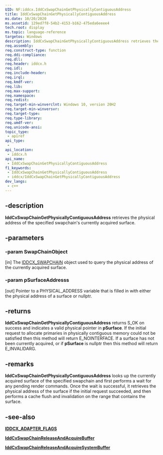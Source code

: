 ```yaml
---
UID: NF:iddcx.IddCxSwapChainGetPhysicallyContiguousAddress
title: IddCxSwapChainGetPhysicallyContiguousAddress
ms.date: 10/20/2020
ms.assetid: 129ed7f8-54b2-4153-b162-475eda6eeee4
tech.root: display
ms.topic: language-reference
targetos: Windows
description: IddCxSwapChainGetPhysicallyContiguousAddress retrieves the physical address of the specified swapchain's currently acquired surface.
req.assembly: 
req.construct-type: function
req.ddi-compliance: 
req.dll: 
req.header: iddcx.h
req.idl: 
req.include-header: 
req.irql: 
req.kmdf-ver: 
req.lib: 
req.max-support: 
req.namespace: 
req.redist: 
req.target-min-winverclnt: Windows 10, version 20H2
req.target-min-winversvr: 
req.target-type: 
req.type-library: 
req.umdf-ver: 
req.unicode-ansi: 
topic_type:
 - apiref
api_type:
 - 
api_location:
 - iddcx.h
api_name:
 - IddCxSwapChainGetPhysicallyContiguousAddress
f1_keywords:
 - IddCxSwapChainGetPhysicallyContiguousAddress
 - iddcx/IddCxSwapChainGetPhysicallyContiguousAddress
dev_langs:
 - c++
---
```


## -description

**IddCxSwapChainGetPhysicallyContiguousAddress** retrieves the physical address of the specified swapchain's currently acquired surface.

## -parameters

### -param SwapChainObject

[in] The [IDDCX_SWAPCHAIN](/windows-hardware/drivers/display/iddcx-objects) object used to query the physical address of the currently acquired surface.

### -param pSurfaceAddresss

[out] Pointer to a PHYSICAL_ADDRESS variable that is filled in with either the physical address of a surface or nullptr.

## -returns

**IddCxSwapChainGetPhysicallyContiguousAddress** returns S_OK on success and indicates a valid physical pointer in **pSurface**. If the initial request to allocate primaries in physically contiguous memory could not be satisfied then this method will return E_NOINTERFACE. If a surface has not been currently acquired, or if **pSurface** is nullptr then this method will return E_INVALIDARG.

## -remarks

**IddCxSwapChainGetPhysicallyContiguousAddress** looks up the currently acquired surface of the specified swapchain and first performs a wait for any pending render commands. Once the wait is successful, it retrieves the physical address of the surface if the initial request succeeded, and then performs a cache flush and invalidation on the range that contains the surface.

## -see-also

[**IDDCX_ADAPTER_FLAGS**](ne-iddcx-iddcx_adapter_flags.md)

[**IddCxSwapChainReleaseAndAcquireBuffer**](nf-iddcx-iddcxswapchainreleaseandacquirebuffer.md)

[**IddCxSwapChainReleaseAndAcquireSystemBuffer**](nf-iddcx-iddcxswapchainreleaseandacquiresystembuffer.md)
